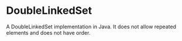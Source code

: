 # DoubleLinkedSet
A DoubleLinkedSet implementation in Java. It does not allow repeated elements and does not have order.
